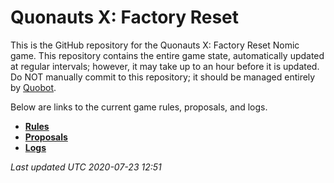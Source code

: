# Quonauts X: Factory Reset

This is the GitHub repository for the Quonauts X: Factory Reset Nomic game. This
repository contains the entire game state, automatically updated at regular
intervals; however, it may take up to an hour before it is updated. Do NOT
manually commit to this repository; it should be managed entirely by
[Quobot](https://github.com/HactarCE/Quobot).

Below are links to the current game rules, proposals, and logs.

* [**Rules**](rules.md)
* [**Proposals**](proposals.md)
* [**Logs**](logs)

_Last updated UTC 2020-07-23 12:51_
